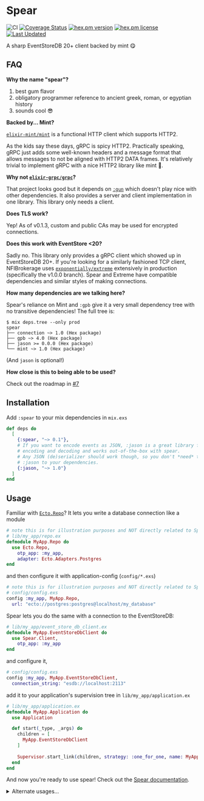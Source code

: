 # Spear

![CI](https://github.com/NFIBrokerage/spear/workflows/CI/badge.svg)
[![Coverage Status](https://coveralls.io/repos/github/NFIBrokerage/spear/badge.svg)](https://coveralls.io/github/NFIBrokerage/spear)
[![hex.pm version](https://img.shields.io/hexpm/v/spear.svg)](https://hex.pm/packages/spear)
[![hex.pm license](https://img.shields.io/hexpm/l/spear.svg)](https://github.com/NFIBrokerage/spear/blob/master/LICENSE)
[![Last Updated](https://img.shields.io/github/last-commit/NFIBrokerage/spear.svg)](https://github.com/NFIBrokerage/spear/commits/main)

A sharp EventStoreDB 20+ client backed by mint :yum:

## FAQ

**Why the name "spear"?**

1. best gum flavor
1. obligatory programmer reference to ancient greek, roman, or egyptian history
1. sounds cool :sunglasses:

**Backed by... Mint?**

[`elixir-mint/mint`](https://github.com/elixir-mint/mint) is a functional
HTTP client which supports HTTP2.

As the kids say these days, gRPC is spicy HTTP2. Practically speaking,
gRPC just adds some well-known headers and a message format that allows
messages to not be aligned with HTTP2 DATA frames.  It's relatively trivial
to implement gRPC with a nice HTTP2 library like mint :slightly_smiling_face:.

**Why not [`elixir-grpc/grpc`](https://github.com/elixir-grpc/grpc)?**

That project looks good but it depends on
[`:gun`](https://github.com/ninenines/gun) which doesn't play nice with
other dependencies. It also provides a server and client implementation in
one library. This library only needs a client.

<!--

Wanted to keep this #shade out of the online+viewable readme:

Also the code hygiene is... questionable 🤔
https://github.com/elixir-grpc/grpc/blob/eff8a8828d27ddd7f63a3c1dd5aae86246df215e/lib/grpc/adapter/gun.ex#L170-L262

-->

**Does TLS work?**

Yep! As of v0.1.3, custom and public CAs may be used for encrypted connections.

**Does this work with EventStore <20?**

Sadly no. This library only provides a gRPC client which showed up in
EventStoreDB 20+. If you're looking for a similarly fashioned TCP client,
NFIBrokerage uses
[`exponentially/extreme`](https://github.com/exponentially/extreme) extensively
in production (specifically the v1.0.0 branch). Spear and Extreme have
compatible dependencies and similar styles of making connections.

**How many dependencies are we talking here?**

Spear's reliance on Mint and `:gpb` give it a very small dependency tree with
no transitive dependencies! The full tree is:

```
$ mix deps.tree --only prod
spear
├── connection ~> 1.0 (Hex package)
├── gpb ~> 4.0 (Hex package)
├── jason >= 0.0.0 (Hex package)
└── mint ~> 1.0 (Hex package)
```

(And `jason` is optional!)

**How close is this to being able to be used?**

Check out the roadmap in [#7](https://github.com/NFIBrokerage/spear/issues/7)

## Installation

Add `:spear` to your mix dependencies in `mix.exs`

```elixir
def deps do
  [
    {:spear, "~> 0.1"},
    # If you want to encode events as JSON, :jason is a great library for
    # encoding and decoding and works out-of-the-box with spear.
    # Any JSON (de)serializer should work though, so you don't *need* to add
    # :jason to your dependencies.
    {:jason, "~> 1.0"}
  ]
end
```

## Usage

Familiar with [`Ecto.Repo`](https://hexdocs.pm/ecto/Ecto.Repo.html)? It lets
you write a database connection like a module

```elixir
# note this is for illustration purposes and NOT directly related to Spear
# lib/my_app/repo.ex
defmodule MyApp.Repo do
  use Ecto.Repo,
    otp_app: :my_app,
    adapter: Ecto.Adapters.Postgres
end
```

and then configure it with application-config (`config/*.exs`)

```elixir
# note this is for illustration purposes and NOT directly related to Spear
# config/config.exs
config :my_app, MyApp.Repo,
  url: "ecto://postgres:postgres@localhost/my_database"
```

Spear lets you do the same with a connection to the EventStoreDB:

```elixir
# lib/my_app/event_store_db_client.ex
defmodule MyApp.EventStoreDbClient do
  use Spear.Client,
    otp_app: :my_app
end
```

and configure it,

```elixir
# config/config.exs
config :my_app, MyApp.EventStoreDbClient,
  connection_string: "esdb://localhost:2113"
```

add it to your application's supervision tree in `lib/my_app/application.ex`

```elixir
# lib/my_app/application.ex
defmodule MyApp.Application do
  use Application

  def start(_type, _args) do
    children = [
      MyApp.EventStoreDbClient
    ]
    
    Supervisor.start_link(children, strategy: :one_for_one, name: MyApp.Supervisor)
  end
end
```

And now you're ready to use spear! Check out the [Spear
documentation](https://hexdocs.pm/spear/Spear.html).

<details><summary>Alternate usages...</summary>
<br>

A `Spear.Connection` is just a regular ole' GenServer with a default of pulling
configuration from application-config. You can start a `Spear.Connection`
like any other process, even in IEx! Plus you can provide the configuration
straight to the `Spear.Connection.start_link/1` function.

Let's use the new `Mix.install/1` function from Elixir 1.12 to try out
Spear. Say that you have an EventStoreDB instance running locally with the
`--insecure` option.

```elixir
iex> Mix.install([:spear, :jason])
# a bunch of installation text here
:ok
iex> {:ok, conn} = Spear.Connection.start_link(connection_string: "esdb://localhost:2113")
{:ok, #PID<0.1518.0>}
iex> event = Spear.Event.new("IExAndSpear", %{"hello" => "world"})      
%Spear.Event{
  body: %{"hello" => "world"},
  id: "9e3a8bcf-0c22-4a38-85c6-2054a0342ec8",
  metadata: %{content_type: "application/json", custom_metadata: ""},
  type: "IExAndSpear"
}
iex> [event] |> Spear.append(conn, "MySpearDemo")
:ok
iex> Spear.stream!(conn, "MySpearDemo")
#Stream<[
  enum: #Function<62.80860365/2 in Stream.unfold/2>,
  funs: [#Function<48.80860365/1 in Stream.map/2>]
]>
iex> Spear.stream!(conn, "MySpearDemo") |> Enum.to_list()
[
  %Spear.Event{
    body: %{"hello" => "world"},
    id: "9e3a8bcf-0c22-4a38-85c6-2054a0342ec8",
    metadata: %{
      commit_position: 18446744073709551615,
      content_type: "application/json",
      created: ~U[2021-04-12 20:05:17.757215Z],
      custom_metadata: "",
      prepare_position: 18446744073709551615,
      stream_name: "MySpearDemo",
      stream_revision: 0
    },
    type: "IExAndSpear"
  }
]
```

And we're up and running reading and writing events!

</details>

